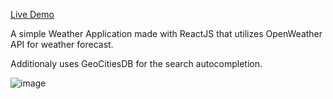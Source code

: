 [Live Demo](https://nemgam.github.io/react-weather-app/)

A simple Weather Application made with ReactJS that utilizes OpenWeather API for weather forecast.

Additionaly uses GeoCitiesDB for the search autocompletion.

![image](https://github.com/user-attachments/assets/f6e1e990-a5a6-4a45-82d8-4d471a4adb0a)
